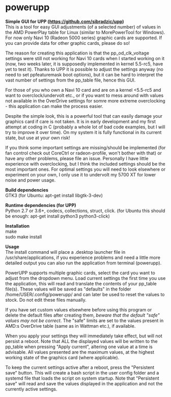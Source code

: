 # powerupp
**Simple GUI for UPP (https://github.com/sibradzic/upp)**  
This is a tool for easy GUI adjustments (of a selected number) of values in the AMD PowerPlay table for Linux (similar to MorePowerTool for Windows). For now only Navi 10 (Radeon 5000 series) graphic cards are supported. If you can provide data for other graphic cards, please do so! 

The reason for creating this application is that the pp_od_clk_voltage settings were still not working for Navi 10 cards when I started working on it (now, two weeks later, it is supposedly implemented in kernel 5.5-rc5, have yet to test it). Thanks to UPP it is possible to adjust the settings anyway (no need to set ppfeaturemask boot options), but it can be hard to interpret the vast number of settings from the pp_table file, hence this GUI. 

For those of you who own a Navi 10 card and are on a kernel <5.5-rc5 and want to overclock/undervolt etc., or if you want to mess around with values not available in the OverDrive settings for somre more extreme overclocking - this application can make the process easier.

Despite the simple look, this is a powerful tool that can easily damage your graphics card if care is not taken. It is in early development and my first attempt at coding in C (probably a whole lot of bad code examples, but I will try to improve it over time). On my system it is fully functional in its current state, but use at your own risk!

If you think some important settings are missing/should be implemented (for fan control check out CoreCtrl or radeon-profile, won't bother with that) or have any other problems, please file an issue. Personally I have little experience with overclocking, but I think the included settings should be the most important ones. For optimal settings you will need to look elsewhere or experiment on your own, I only use it to undervolt my 5700 XT for lower noise and power usage.


**Build dependencies**  
GTK3 (for Ubuntu: apt-get install libgtk-3-dev)


**Runtime dependencies (for UPP)**  
Python 2.7 or 3.6+, codecs, collections, struct, click. (for Ubuntu this should be enough: apt-get install python3 python3-click)


**Installation**  
make  
sudo make install  


**Usage**  
The install command will place a .desktop launcher file in /usr/share/applications, if you experience problems and need a little more detailed output you can also run the application from terminal (powerupp).

PowerUPP supports multiple graphic cards, select the card you want to adjust from the dropdown menu. Load current settings the first time you use the application, this will read and translate the contents of your pp_table file(s). These values will be saved as "defaults" in the folder /home/USER/.config/powerupp/ and can later be used to reset the values to stock. Do not edit these files manually. 

If you have set custom values elsewhere before using this program or delete the default files after creating them, *beware that the default "safe" values may not be correct*. The "safe" limits are set to the values present in AMD:s OverDrive table (same as in Wattman etc.), if available.

When you apply your settings they will immediately take effect, but will not persist a reboot. Note that ALL the displayed values will be written to the pp_table when pressing "Apply current", altering one value at a time is advisable. All values presented are the maximum values, at the highest working state of the graphics card (where applicable).

To keep the current settings active after a reboot, press the "Persistent save" button. This will create a bash script in the user config folder and a systemd file that loads the script on system startup. Note that "Persistent save" will read and save the values displayed in the application and not the currently active settings.
